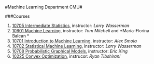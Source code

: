#Machine Learning Department CMU#

###Courses
1. [10705 Intermediate Statistics](http://www.stat.cmu.edu/~larry/=stat705/), instructor: *Larry Wasserman*
2. [10601 Machine Learning](http://www.cs.cmu.edu/~ninamf/courses/601sp15/index.html), instructor: *Tom Mitchell* and *Maria-Florina Balcan *
3. [10701 Introduction to Machine Learning](http://alex.smola.org/teaching/10-701-15/intro.html), instructor: *Alex Smola*
4. [10702 Statistical Machine Learning](http://www.stat.cmu.edu/~larry/=sml/), instructor: *Larry Wasserman*
5. [10708 Probabilistic Graphical Models](http://www.cs.cmu.edu/~epxing/Class/10708/lecture.html), instructor: *Eric Xing*
6. [10225 Convex Optimization](http://www.stat.cmu.edu/~ryantibs/convexopt/), instrucor: *Ryan Tibshirani*
